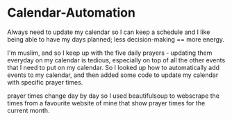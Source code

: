 # Calendar-Automation

Always need to update my calendar so I can keep a schedule and I like being able to have my days planned; less decision-making == more energy. 

I'm muslim, and so I keep up with the five daily prayers - updating them everyday on my calendar is tedious, especially on top of all the other events that I need to put on my calendar. So I looked up how to automatically add events to my calendar, and then added some code to update my calendar with specific prayer times. 

prayer times change day by day so I used beautifulsoup to webscrape the times from a favourite website of mine that show prayer times for the current month.
